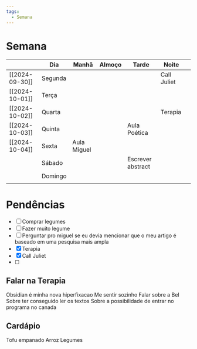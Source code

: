 ```yaml
---
tags:
  - Semana
---
```

# Semana
|                | **Dia** | Manhã       | Almoço | Tarde             | Noite       |     |
| -------------- | ------- | ----------- | ------ | ----------------- | ----------- | --- |
| [[2024-09-30]] | Segunda |             |        |                   | Call Juliet |     |
| [[2024-10-01]] | Terça   |             |        |                   |             |     |
| [[2024-10-02]] | Quarta  |             |        |                   | Terapia     |     |
| [[2024-10-03]] | Quinta  |             |        | Aula Poética      |             |     |
| [[2024-10-04]] | Sexta   | Aula Miguel |        |                   |             |     |
|                | Sábado  |             |        | Escrever abstract |             |     |
|                | Domingo |             |        |                   |             |     |
|                |         |             |        |                   |             |     |

# Pendências

- [ ] Comprar legumes
- [ ] Fazer muito legume
- [ ] Perguntar pro miguel se eu devia mencionar que o meu artigo é baseado em uma pesquisa mais ampla
- [x] Terapia
- [x] Call Juliet
- [ ] 

## Falar na Terapia
Obsidian é minha nova hiperfixacao
Me sentir sozinho
Falar sobre a Bel
Sobre ter conseguido ler os textos
Sobre a possibilidade de entrar no programa no canada

## Cardápio
Tofu empanado
Arroz
Legumes
